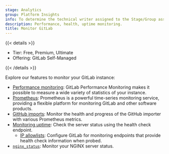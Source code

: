 ```yaml
---
stage: Analytics
group: Platform Insights
info: To determine the technical writer assigned to the Stage/Group associated with this page, see https://handbook.gitlab.com/handbook/product/ux/technical-writing/#assignments
description: Performance, health, uptime monitoring.
title: Monitor GitLab
---
```


{{< details >}}

- Tier: Free, Premium, Ultimate
- Offering: GitLab Self-Managed

{{< /details >}}

Explore our features to monitor your GitLab instance:

- [Performance monitoring](performance/_index.md): GitLab Performance Monitoring
  makes it possible to measure a wide variety of statistics of your instance.
- [Prometheus](prometheus/_index.md): Prometheus is a powerful time-series monitoring
  service, providing a flexible platform for monitoring GitLab and other software
  products.
- [GitHub imports](github_imports.md): Monitor the health and progress of the GitHub
  importer with various Prometheus metrics.
- [Monitoring uptime](health_check.md): Check the
  server status using the health check endpoint.
  - [IP allowlists](ip_allowlist.md): Configure GitLab for monitoring endpoints that
    provide health check information when probed.
- [`nginx_status`](https://docs.gitlab.com/omnibus/settings/nginx.html#enablingdisabling-nginx_status):
  Monitor your NGINX server status.
